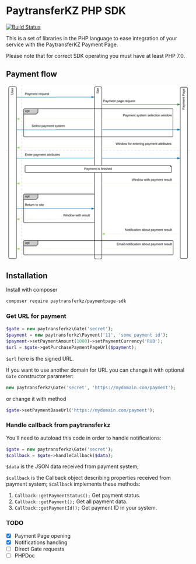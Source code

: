 # PaytransferKZ PHP SDK

[![Build Status](https://travis-ci.com/paytransferkz/paymentpage-sdk-php.svg?branch=main)](https://travis-ci.com/paytransferkz/paymentpage-sdk-php)

This is a set of libraries in the PHP language to ease integration of your service
with the PaytransferKZ Payment Page.

Please note that for correct SDK operating you must have at least PHP 7.0.  

## Payment flow

![Payment flow](flow.png)

## Installation

Install with composer
```bash
composer require paytransferkz/paymentpage-sdk
```

### Get URL for payment

```php
$gate = new paytransferkz\Gate('secret');
$payment = new paytransferkz\Payment('11', 'some payment id');
$payment->setPaymentAmount(1000)->setPaymentCurrency('RUB');
$url = $gate->getPurchasePaymentPageUrl($payment);
``` 

`$url` here is the signed URL.

If you want to use another domain for URL you can change it with optional `Gate` constructor parameter:
```php
new paytransferkz\Gate('secret', 'https://mydomain.com/payment');
```
or change it with method 
```php
$gate->setPaymentBaseUrl('https://mydomain.com/payment');
```

### Handle callback from paytransferkz

You'll need to autoload this code in order to handle notifications:

```php
$gate = new paytransferkz\Gate('secret');
$callback = $gate->handleCallback($data);
```

`$data` is the JSON data received from payment system;

`$callback` is the Callback object describing properties received from payment system;
`$callback` implements these methods: 
1. `Callback::getPaymentStatus();`
    Get payment status.
2. `Callback::getPayment();`
    Get all payment data.
3. `Callback::getPaymentId();`
    Get payment ID in your system.
    
### TODO

- [x] Payment Page opening 
- [x] Notifications handling
- [ ] Direct Gate requests
- [ ] PHPDoc
